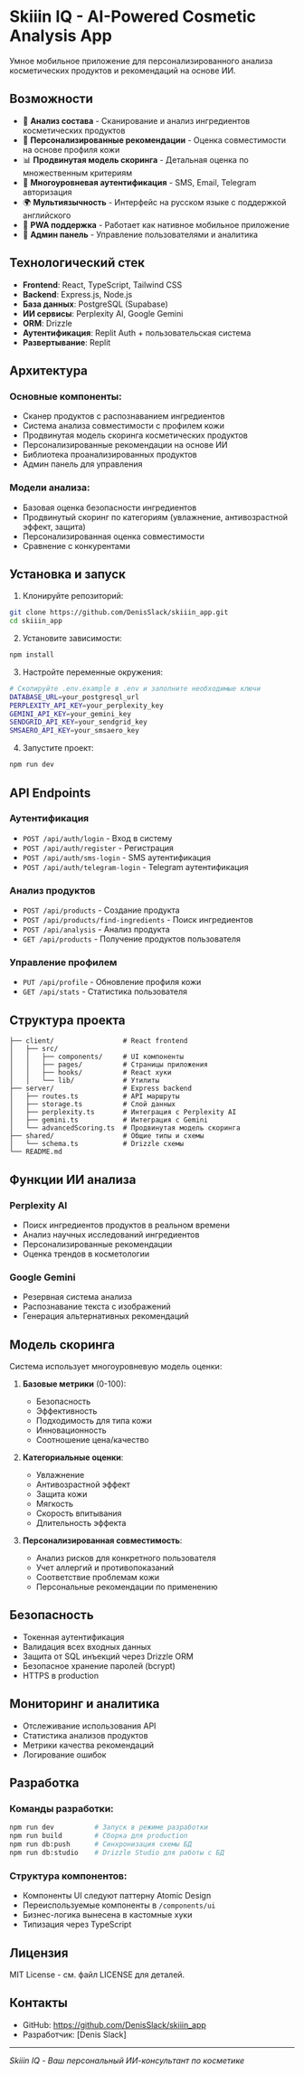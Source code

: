 # Skiiin IQ - AI-Powered Cosmetic Analysis App

Умное мобильное приложение для персонализированного анализа косметических продуктов и рекомендаций на основе ИИ.

## Возможности

- 🔬 **Анализ состава** - Сканирование и анализ ингредиентов косметических продуктов
- 👤 **Персонализированные рекомендации** - Оценка совместимости на основе профиля кожи
- 📊 **Продвинутая модель скоринга** - Детальная оценка по множественным критериям
- 🔐 **Многоуровневая аутентификация** - SMS, Email, Telegram авторизация
- 🌍 **Мультиязычность** - Интерфейс на русском языке с поддержкой английского
- 📱 **PWA поддержка** - Работает как нативное мобильное приложение
- 🎯 **Админ панель** - Управление пользователями и аналитика

## Технологический стек

- **Frontend**: React, TypeScript, Tailwind CSS
- **Backend**: Express.js, Node.js
- **База данных**: PostgreSQL (Supabase)
- **ИИ сервисы**: Perplexity AI, Google Gemini
- **ORM**: Drizzle
- **Аутентификация**: Replit Auth + пользовательская система
- **Развертывание**: Replit

## Архитектура

### Основные компоненты:
- Сканер продуктов с распознаванием ингредиентов
- Система анализа совместимости с профилем кожи
- Продвинутая модель скоринга косметических продуктов
- Персонализированные рекомендации на основе ИИ
- Библиотека проанализированных продуктов
- Админ панель для управления

### Модели анализа:
- Базовая оценка безопасности ингредиентов
- Продвинутый скоринг по категориям (увлажнение, антивозрастной эффект, защита)
- Персонализированная оценка совместимости
- Сравнение с конкурентами

## Установка и запуск

1. Клонируйте репозиторий:
```bash
git clone https://github.com/DenisSlack/skiiin_app.git
cd skiiin_app
```

2. Установите зависимости:
```bash
npm install
```

3. Настройте переменные окружения:
```bash
# Скопируйте .env.example в .env и заполните необходимые ключи
DATABASE_URL=your_postgresql_url
PERPLEXITY_API_KEY=your_perplexity_key
GEMINI_API_KEY=your_gemini_key
SENDGRID_API_KEY=your_sendgrid_key
SMSAERO_API_KEY=your_smsaero_key
```

4. Запустите проект:
```bash
npm run dev
```

## API Endpoints

### Аутентификация
- `POST /api/auth/login` - Вход в систему
- `POST /api/auth/register` - Регистрация
- `POST /api/auth/sms-login` - SMS аутентификация
- `POST /api/auth/telegram-login` - Telegram аутентификация

### Анализ продуктов
- `POST /api/products` - Создание продукта
- `POST /api/products/find-ingredients` - Поиск ингредиентов
- `POST /api/analysis` - Анализ продукта
- `GET /api/products` - Получение продуктов пользователя

### Управление профилем
- `PUT /api/profile` - Обновление профиля кожи
- `GET /api/stats` - Статистика пользователя

## Структура проекта

```
├── client/                 # React frontend
│   ├── src/
│   │   ├── components/     # UI компоненты
│   │   ├── pages/          # Страницы приложения
│   │   ├── hooks/          # React хуки
│   │   └── lib/            # Утилиты
├── server/                 # Express backend
│   ├── routes.ts           # API маршруты
│   ├── storage.ts          # Слой данных
│   ├── perplexity.ts       # Интеграция с Perplexity AI
│   ├── gemini.ts           # Интеграция с Gemini
│   └── advancedScoring.ts  # Продвинутая модель скоринга
├── shared/                 # Общие типы и схемы
│   └── schema.ts           # Drizzle схемы
└── README.md
```

## Функции ИИ анализа

### Perplexity AI
- Поиск ингредиентов продуктов в реальном времени
- Анализ научных исследований ингредиентов
- Персонализированные рекомендации
- Оценка трендов в косметологии

### Google Gemini
- Резервная система анализа
- Распознавание текста с изображений
- Генерация альтернативных рекомендаций

## Модель скоринга

Система использует многоуровневую модель оценки:

1. **Базовые метрики** (0-100):
   - Безопасность
   - Эффективность
   - Подходимость для типа кожи
   - Инновационность
   - Соотношение цена/качество

2. **Категориальные оценки**:
   - Увлажнение
   - Антивозрастной эффект
   - Защита кожи
   - Мягкость
   - Скорость впитывания
   - Длительность эффекта

3. **Персонализированная совместимость**:
   - Анализ рисков для конкретного пользователя
   - Учет аллергий и противопоказаний
   - Соответствие проблемам кожи
   - Персональные рекомендации по применению

## Безопасность

- Токенная аутентификация
- Валидация всех входных данных
- Защита от SQL инъекций через Drizzle ORM
- Безопасное хранение паролей (bcrypt)
- HTTPS в production

## Мониторинг и аналитика

- Отслеживание использования API
- Статистика анализов продуктов
- Метрики качества рекомендаций
- Логирование ошибок

## Разработка

### Команды разработки:
```bash
npm run dev          # Запуск в режиме разработки
npm run build        # Сборка для production
npm run db:push      # Синхронизация схемы БД
npm run db:studio    # Drizzle Studio для работы с БД
```

### Структура компонентов:
- Компоненты UI следуют паттерну Atomic Design
- Переиспользуемые компоненты в `/components/ui`
- Бизнес-логика вынесена в кастомные хуки
- Типизация через TypeScript

## Лицензия

MIT License - см. файл LICENSE для деталей.

## Контакты

- GitHub: https://github.com/DenisSlack/skiiin_app
- Разработчик: [Denis Slack]

---

*Skiiin IQ - Ваш персональный ИИ-консультант по косметике*